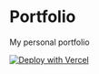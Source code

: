 # Portfolio
 My personal portfolio


[![Deploy with Vercel](https://vercel.com/button)](https://vercel.com/new/clone?repository-url=https://github.com/XDukeHD/Portfolio)
